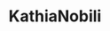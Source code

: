 ---
title: KathiaNobili
crosslinks:
- LadiesInLeather
- porninfifteenseconds
- livven
- choking
- girlswhoride
- meetpornstar
- Oilporn
- holdthemoan
---